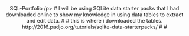 <p align="center">SQL-Portfolio
/p>
#
I will be using SQLite data starter packs that I had downloaded online to show my knowledge in using data tables to extract and edit data.
#
#
this is where i downloaded the tables. http://2016.padjo.org/tutorials/sqlite-data-starterpacks/
#
#
